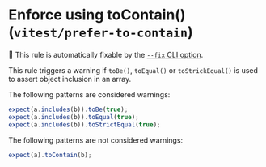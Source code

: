 # Enforce using toContain() (`vitest/prefer-to-contain`)


🔧 This rule is automatically fixable by the [`--fix` CLI option](https://eslint.org/docs/latest/user-guide/command-line-interface#--fix).

<!-- end auto-generated rule header -->


This rule triggers a warning if `toBe()`, `toEqual()` or `toStrickEqual()` is used to assert object inclusion in an array.


The following patterns are considered warnings:


```ts
expect(a.includes(b)).toBe(true);
expect(a.includes(b)).toEqual(true);
expect(a.includes(b)).toStrictEqual(true);
```


The following patterns are not considered warnings:

```ts
expect(a).toContain(b);
```